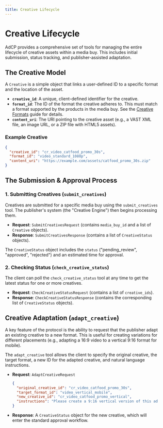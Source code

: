 ```yaml
---
title: Creative Lifecycle
---
```


# Creative Lifecycle

AdCP provides a comprehensive set of tools for managing the entire lifecycle of creative assets within a media buy. This includes initial submission, status tracking, and publisher-assisted adaptation.

## The Creative Model

A `Creative` is a simple object that links a user-defined ID to a specific format and the location of the asset.

- **`creative_id`**: A unique, client-defined identifier for the creative.
- **`format_id`**: The ID of the format the creative adheres to. This must match a format supported by the products in the media buy. See the [Creative Formats](creative-formats.md) guide for details.
- **`content_uri`**: The URI pointing to the creative asset (e.g., a VAST XML file, an image URL, or a ZIP file with HTML5 assets).

### Example Creative
```json
{
  "creative_id": "cr_video_catfood_promo_30s",
  "format_id": "video_standard_1080p",
  "content_uri": "https://example.com/assets/catfood_promo_30s.zip"
}
```

## The Submission & Approval Process

### 1. Submitting Creatives (`submit_creatives`)
Creatives are submitted for a specific media buy using the `submit_creatives` tool. The publisher's system (the "Creative Engine") then begins processing them.

- **Request**: `SubmitCreativesRequest` (contains `media_buy_id` and a list of `Creative` objects).
- **Response**: `SubmitCreativesResponse` (contains a list of `CreativeStatus` objects).

The `CreativeStatus` object includes the `status` ("pending_review", "approved", "rejected") and an estimated time for approval.

### 2. Checking Status (`check_creative_status`)
The client can poll the `check_creative_status` tool at any time to get the latest status for one or more creatives.

- **Request**: `CheckCreativeStatusRequest` (contains a list of `creative_ids`).
- **Response**: `CheckCreativeStatusResponse` (contains the corresponding list of `CreativeStatus` objects).

## Creative Adaptation (`adapt_creative`)

A key feature of the protocol is the ability to request that the publisher adapt an existing creative to a new format. This is useful for creating variations for different placements (e.g., adapting a 16:9 video to a vertical 9:16 format for mobile).

The `adapt_creative` tool allows the client to specify the original creative, the target format, a new ID for the adapted creative, and natural language instructions.

- **Request**: `AdaptCreativeRequest`
  ```json
  {
    "original_creative_id": "cr_video_catfood_promo_30s",
    "target_format_id": "video_vertical_mobile",
    "new_creative_id": "cr_video_catfood_promo_vertical",
    "instructions": "Please create a 9:16 vertical version of this ad. Focus on the cat in the first 3 seconds."
  }
  ```
- **Response**: A `CreativeStatus` object for the new creative, which will enter the standard approval workflow.

